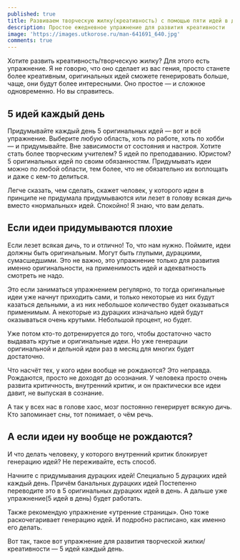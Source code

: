 ```yaml
---
published: true
title: Развиваем творческую жилку(креативность) с помощью пяти идей в день
description: Простое ежедневное упражнение для развития креативности
image: 'https://images.utkorose.ru/man-641691_640.jpg'
comments: true
---
```

Хотите развить креативность/творческую жилку? Для этого есть упражнение. Я не говорю, что оно сделает из вас гения, просто станете более креативным, оригинальных идей сможете генерировать больше, чаще, они будут более интересными. Оно простое — и сложное одновременно. Но вы справитесь.

## 5 идей каждый день

Придумывайте каждый день 5 оригинальных идей — вот и всё упражнение. Выберите любую область, хоть по работе, хоть по хобби — и придумывайте. Вне зависимости от состояния и настроя. Хотите стать более творческим учителем? 5 идей по преподаванию. Юристом? 5 оригинальных идей по своим обязанностям. Придумывать идеи можно по любой области, тем более, что не обязательно их воплощать и даже с кем-то делиться.

Легче сказать, чем сделать, скажет человек, у которого идеи в принципе не придумала придумываются или лезет в голову всякая дичь вместо «нормальных» идей. Спокойно! Я знаю, что вам делать.

## Если идеи придумываются плохие

Если лезет всякая дичь, то и отлично! То, что нам нужно. Поймите, идеи должны быть оригинальным. Могут быть глупыми, дурацкими, сумасшедшими. Это не важно, это упражнение только для развития именно оригинальности, на применимость идей и адекватность смотреть не надо. 

Это если заниматься упражнением регулярно, то тогда оригинальные идеи уже начнут приходить сами, и только некоторые из них будут казаться дельными, а из них небольшое количество будет оказываться применимым. А некоторые из дурацких изначально идей будут оказываться очень крутыми. Небольшой процент, но будет.

Уже потом кто-то дотренируется до того, чтобы достаточно часто выдавать крутые и оригинальные идеи. Но уже генерации оригинальной и дельной идеи раз в месяц для многих будет достаточно.

Что насчёт тех, у кого идеи вообще не рождаются? Это неправда. Рождаются, просто не доходят до осознания. У человека просто очень развита критичность, внутренний критик, и он практически все идеи давит, не выпуская в сознание.

А так у всех нас в голове хаос, мозг постоянно генерирует всякую дичь. Кто запоминает сны, тот понимает, о чём речь. 

## А если идеи ну вообще не рождаются?

И что делать человеку, у которого внутренний критик блокирует генерацию идей? Не переживайте, есть способ.

Начните с придумывания дурацких идей! Специально 5 дурацких идей каждый день. Причём банальных дурацких идей  Постепенно переводите это в 5 оригинальных дурацких идей в день. А дальше уже упражнение(5 идей в день) будет работать.

Также рекомендую упражнение «утренние страницы». Оно тоже раскочегаривает генерацию идей. И подробно расписано, как именно его делать.

Вот так, такое вот упражнение для развития творческой жилки/креативности — 5 идей каждый день.

<script async src="https://comments.app/js/widget.js?3" data-comments-app-website="snEiI-Kp" data-limit="5" data-page-id="five-ideas"></script>
